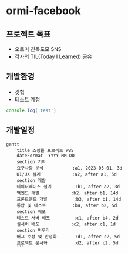 # ormi-facebook

## 프로젝트 목표
- 오르미 친목도모 SNS
- 각자의 TIL(Today I Learned) 공유

## 개발환경
- 깃헙
- 테스트 계정
```js
console.log('test')
```

## 개발일정
```mermaid
gantt
    title 쇼핑몰 프로젝트 WBS
    dateFormat  YYYY-MM-DD
    section 기획
    요구사항 분석           :a1, 2023-05-01, 3d
    UI/UX 설계            :a2, after a1, 5d
    section 개발
    데이터베이스 설계         :b1, after a2, 3d
    백엔드 개발            :b2, after b1, 14d
    프론트엔드 개발          :b3, after b1, 14d
    통합 및 테스트          :b4, after b2, 5d
    section 배포
    테스트 서버 배포         :c1, after b4, 2d
    실서버 배포            :c2, after c1, 1d
    section 마무리
    버그 수정 및 안정화       :d1, after c2, 5d
    프로젝트 문서화          :d2, after c2, 5d
    ```
